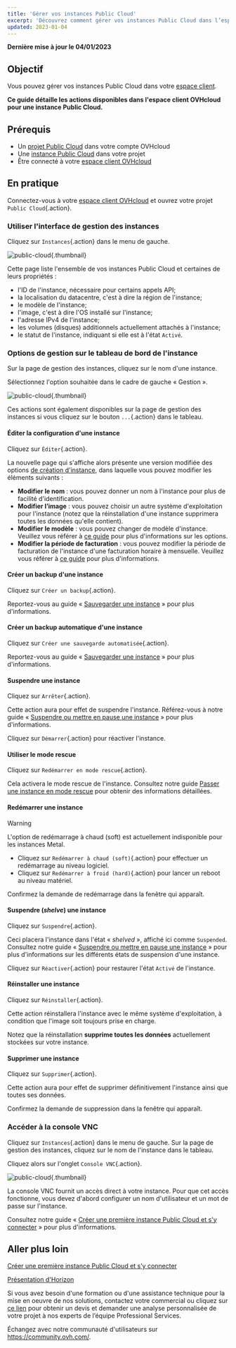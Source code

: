 ```yaml
---
title: 'Gérer vos instances Public Cloud'
excerpt: 'Découvrez comment gérer vos instances Public Cloud dans l’espace client OVHcloud'
updated: 2023-01-04
---
```


**Dernière mise à jour le 04/01/2023**

## Objectif

Vous pouvez gérer vos instances Public Cloud dans votre [espace client](https://ca.ovh.com/auth/?action=gotomanager&from=https://www.ovh.com/ca/fr/&ovhSubsidiary=qc).

**Ce guide détaille les actions disponibles dans l'espace client OVHcloud pour une instance Public Cloud.**

## Prérequis

- Un [projet Public Cloud](https://www.ovhcloud.com/fr-ca/public-cloud/) dans votre compte OVHcloud
- Une [instance Public Cloud](/pages/public_cloud/compute/public-cloud-first-steps) dans votre projet
- Être connecté à votre [espace client OVHcloud](https://ca.ovh.com/auth/?action=gotomanager&from=https://www.ovh.com/ca/fr/&ovhSubsidiary=qc)

## En pratique

Connectez-vous à votre [espace client OVHcloud](https://ca.ovh.com/auth/?action=gotomanager&from=https://www.ovh.com/ca/fr/&ovhSubsidiary=qc) et ouvrez votre projet `Public Cloud`{.action}. 

### Utiliser l'interface de gestion des instances

Cliquez sur `Instances`{.action} dans le menu de gauche. 

![public-cloud](images/compute.png){.thumbnail}

Cette page liste l'ensemble de vos instances Public Cloud et certaines de leurs propriétés :

- l'ID de l'instance, nécessaire pour certains appels API;
- la localisation du datacentre, c'est à dire la région de l'instance;
- le modèle de l'instance;
- l'image, c'est à dire l'OS installé sur l'instance;
- l'adresse IPv4 de l'instance;
- les volumes (disques) additionnels actuellement attachés à l'instance;
- le statut de l'instance, indiquant si elle est à l'état `Activé`.

### Options de gestion sur le tableau de bord de l'instance

Sur la page de gestion des instances, cliquez sur le nom d'une instance.

Sélectionnez l'option souhaitée dans le cadre de gauche « Gestion ».

![public-cloud](images/management.png){.thumbnail}

Ces actions sont également disponibles sur la page de gestion des instances si vous cliquez sur le bouton `...`{.action} dans le tableau.

#### Éditer la configuration d'une instance

Cliquez sur `Éditer`{.action}.

La nouvelle page qui s'affiche alors présente une version modifiée des options [de création d'instance](/pages/public_cloud/compute/public-cloud-first-steps), dans laquelle vous pouvez modifier les éléments suivants :

- **Modifier le nom** : vous pouvez donner un nom à l'instance pour plus de facilité d'identification.
- **Modifier l’image** : vous pouvez choisir un autre système d'exploitation pour l'instance (notez que la réinstallation d'une instance supprimera toutes les données qu'elle contient).
- **Modifier le modèle** : vous pouvez changer de modèle d'instance. Veuillez vous référer à [ce guide](/pages/public_cloud/compute/public-cloud-first-steps#etape-3-creer-une-instance) pour plus d'informations sur les options.
- **Modifier la période de facturation** : vous pouvez modifier la période de facturation de l'instance d'une facturation horaire à mensuelle. Veuillez vous référer à [ce guide](/pages/account_and_service_management/managing_billing_payments_and_services/changing_hourly_monthly_billing) pour plus d'informations.

#### Créer un backup d'une instance

Cliquez sur `Créer un backup`{.action}.

Reportez-vous au guide « [Sauvegarder une instance](/pages/public_cloud/compute/save_an_instance) » pour plus d'informations. 

#### Créer un backup automatique d'une instance

Cliquez sur `Créer une sauvegarde automatisée`{.action}.

Reportez-vous au guide « [Sauvegarder une instance](/pages/public_cloud/compute/save_an_instance#creer-une-sauvegarde-automatisee-dune-instance) » pour plus d'informations.

#### Suspendre une instance

Cliquez sur `Arrêter`{.action}.

Cette action aura pour effet de suspendre l'instance. Référez-vous à notre guide « [Suspendre ou mettre en pause une instance](/pages/public_cloud/compute/suspend_or_pause_an_instance#arreter-suspend-une-instance) » pour plus d'informations.

Cliquez sur `Démarrer`{.action} pour réactiver l'instance.

#### Utiliser le mode rescue

Cliquez sur `Redémarrer en mode rescue`{.action}.

Cela activera le mode rescue de l'instance. Consultez notre guide [Passer une instance en mode rescue](/pages/public_cloud/compute/put_an_instance_in_rescue_mode) pour obtenir des informations détaillées.

#### Redémarrer une instance

> [!warning]
> L'option de redémarrage à chaud (soft) est actuellement indisponible pour les instances Metal.
>

- Cliquez sur `Redémarrer à chaud (soft)`{.action} pour effectuer un redémarrage au niveau logiciel.
- Cliquez sur `Redémarrer à froid (hard)`{.action} pour lancer un reboot au niveau matériel.

Confirmez la demande de redémarrage dans la fenêtre qui apparaît.

#### Suspendre (*shelve*) une instance

Cliquez sur `Suspendre`{.action}.

Ceci placera l'instance dans l'état « *shelved* », affiché ici comme `Suspended`. Consultez notre guide « [Suspendre ou mettre en pause une instance](/pages/public_cloud/compute/suspend_or_pause_an_instance#suspendre-shelve-une-instance) » pour plus d'informations sur les différents états de suspension d'une instance.

Cliquez sur `Réactiver`{.action} pour restaurer l'état `Activé` de l'instance.

#### Réinstaller une instance

Cliquez sur `Réinstaller`{.action}.

Cette action réinstallera l'instance avec le même système d'exploitation, à condition que l'image soit toujours prise en charge.

Notez que la réinstallation **supprime toutes les données** actuellement stockées sur votre instance.

#### Supprimer une instance

Cliquez sur `Supprimer`{.action}.

Cette action aura pour effet de supprimer définitivement l'instance ainsi que toutes ses données.

Confirmez la demande de suppression dans la fenêtre qui apparaît.

### Accéder à la console VNC

Cliquez sur `Instances`{.action} dans le menu de gauche. Sur la page de gestion des instances, cliquez sur le nom de l'instance dans le tableau.

Cliquez alors sur l'onglet `Console VNC`{.action}.

![public-cloud](images/vnc1.png){.thumbnail}

La console VNC fournit un accès direct à votre instance. Pour que cet accès fonctionne, vous devez d'abord configurer un nom d'utilisateur et un mot de passe sur l'instance. 

Consultez notre guide « [Créer une première instance Public Cloud et s'y connecter](/pages/public_cloud/compute/public-cloud-first-steps#etape-4-connexion-a-votre-instance) » pour plus d'informations.

## Aller plus loin

[Créer une première instance Public Cloud et s’y connecter](/pages/public_cloud/compute/public-cloud-first-steps)

[Présentation d'Horizon](/pages/public_cloud/compute/introducing_horizon)

Si vous avez besoin d'une formation ou d'une assistance technique pour la mise en oeuvre de nos solutions, contactez votre commercial ou cliquez sur [ce lien](https://www.ovhcloud.com/fr-ca/professional-services/) pour obtenir un devis et demander une analyse personnalisée de votre projet à nos experts de l’équipe Professional Services.

Échangez avec notre communauté d'utilisateurs sur <https://community.ovh.com/>.
